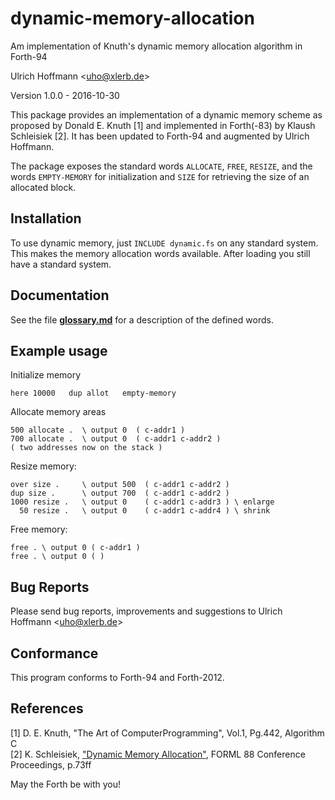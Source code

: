 # dynamic-memory-allocation
Am implementation of Knuth's dynamic memory allocation algorithm in Forth-94

Ulrich Hoffmann <<uho@xlerb.de>>

Version 1.0.0 - 2016-10-30

This package provides an implementation of a dynamic memory scheme as proposed
by Donald E. Knuth [1] and implemented in Forth(-83) by Klaush Schleisiek [2].
It has been updated to Forth-94 and augmented by Ulrich Hoffmann.

The package exposes the standard words `ALLOCATE`, `FREE`, `RESIZE`, and the
words `EMPTY-MEMORY` for initialization and `SIZE` for retrieving the size of 
an allocated block.

## Installation

To use dynamic memory, just `INCLUDE dynamic.fs` on any standard system. This makes
the memory allocation words available. After loading you still have a standard system.

## Documentation

See the file [**glossary.md**](doc/glossary.md) for a description of the defined words.

## Example usage

Initialize memory

    here 10000   dup allot   empty-memory

Allocate memory areas

    500 allocate .  \ output 0  ( c-addr1 ) 
    700 allocate .  \ output 0  ( c-addr1 c-addr2 )
    ( two addresses now on the stack )

Resize memory:

    over size .     \ output 500  ( c-addr1 c-addr2 )
    dup size .      \ output 700  ( c-addr1 c-addr2 )
    1000 resize .   \ output 0    ( c-addr1 c-addr3 ) \ enlarge
      50 resize .   \ output 0    ( c-addr1 c-addr4 ) \ shrink

Free memory:

    free . \ output 0 ( c-addr1 )
    free . \ output 0 ( )

## Bug Reports

Please send bug reports, improvements and suggestions to Ulrich Hoffmann <<uho@xlerb.de>>

## Conformance

This program conforms to Forth-94 and Forth-2012.

## References
[1] D. E. Knuth, "The Art of ComputerProgramming", Vol.1, Pg.442, Algorithm C  
[2] K. Schleisiek, ["Dynamic Memory Allocation"](doc/dynamic-memory-schleisiek-forml-88.pdf), FORML 88 Conference Proceedings, p.73ff


May the Forth be with you!
